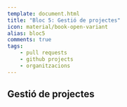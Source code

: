 ```yaml
---
template: document.html
title: "Bloc 5: Gestió de projectes"
icon: material/book-open-variant
alias: bloc5
comments: true
tags:
    - pull requests
    - github projects
    - organitzacions
---
```



## Gestió de projectes
